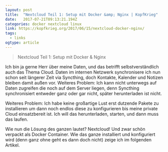 ```yaml
---
layout: post 
title:  "Nextcloud Teil 1: Setup mit Docker &amp; Nginx | KopfKrieg" 
date:   2017-07-21T09:13:21.194Z 
categories: docker nextcloud linux
link: https://kopfkrieg.org/2017/06/15/nextcloud-docker-nginx/ 
tags:
  - links
ogtype: article 
---
```


> Nextcloud Teil 1: Setup mit Docker & Nginx

Ich bin ja gerne Herr über meine Daten, und das betrifft selbstverständlich auch das Thema Cloud. Daten im internen Netzwerk synchronisere ich nun schon seit längerer Zeit via Syncthing, doch Kontakte, Kalender und Notizen bleiben damit außen vor. Weiteres Problem: Ich kann nicht unterwegs auf Daten zugreifen die noch auf dem Server liegen, denn Syncthing synchronisiert entweder ganz oder gar nicht, später herunterladen ist nicht.

Weiteres Problem: Ich habe keine großartige Lust erst dutzende Pakete zu installieren um dann noch endlos diese zu konfigurieren bis meine private Cloud einsatzbereit ist. Ich will das herunterladen, starten, und dann muss das laufen. 

Wie nun die Lösung des ganzen lautet? Nextcloud! Und zwar schön verpackt als Docker Container. Wie das ganze installiert und konfiguriert wird (denn ganz ohne geht es dann doch nicht) zeige ich im folgenden Artikel.